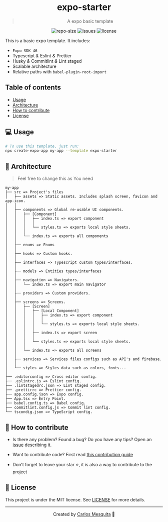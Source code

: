 <div align="center">
  <h1>
    expo-starter
  </h1>
  <blockquote>
    A expo basic template
  </blockquote>
  <div id="badges">
    <img src="https://img.shields.io/github/repo-size/carlos3g/expo-starter?color=4000FF" alt="repo-size" />
    <img src="https://img.shields.io/github/issues-raw/carlos3g/expo-starter?color=4000FF" alt="issues" />
    <img src="https://img.shields.io/badge/license-MIT-4000FF" alt="license" />
  </div>
</div>

This is a basic expo template. It includes:

- `Expo SDK 46`
- Typescript _&_ Eslint _&_ Prettier
- Husky _&_ Commitlint _&_ Lint staged
- Scalable architecture
- Relative paths with `babel-plugin-root-import`

## Table of contents

- [Usage](#-usage)
- [Architecture](#-architecture)
- [How to contribute](#-how-to-contribute)
- [License](#-license)

## 💻 Usage

```bash
# To use this template, just run:
npx create-expo-app my-app --template expo-starter
```

## 📂 Architecture

> Feel free to change this as You need

```
my-app
├── src => Project's files
│   ├── assets => Static assets. Includes splash screen, favicon and app-icon.
│   │
│   ├── components => Global re-usable UI components.
│   │   ├── [Component]
│   │   │   ├── index.ts => export component
│   │   │   │
│   │   │   └── styles.ts => exports local style sheets.
│   │   │
│   │   └── index.ts => exports all components
│   │
│   ├── enums => Enums
│   │
│   ├── hooks => Custom hooks.
│   │
│   ├── interfaces => Typescript custom types/interfaces.
│   │
│   ├── models => Entities types/interfaces
│   │
│   ├── navigation => Navigators.
│   │   └── index.ts => export main navigator
│   │
│   ├── providers => Custom providers.
│   │
│   ├── screens => Screens.
│   │   ├── [Screen]
│   │   │   ├── [Local Component]
│   │   │   │   ├── index.ts => export component
│   │   │   │   │
│   │   │   │   └── styles.ts => exports local style sheets.
│   │   │   │
│   │   │   ├── index.ts => export screen
│   │   │   │
│   │   │   └── styles.ts => exports local style sheets.
│   │   │
│   │   └── index.ts => exports all screens
│   │
│   ├── services => Services files configs such as API's and firebase.
│   │
│   └── styles => Styles data such as colors, fonts...
│
├── .editorconfig => Cross editor config.
├── .eslintrc.js => Eslint config.
├── .lintstagedrc.json => Lint staged config.
├── .prettirrc => Prettier config.
├── app.config.json => Expo config.
├── App.tsx => Entry Point.
├── babel.config.ts => Babel config.
├── commitlint.config.js => Commit lint config.
└── tscondig.json => TypeScript config.
```

## 🤝 How to contribute

- Is there any problem? Found a bug? Do you have any tips? Open an [issue](https://github.com/carlos3g/expo-starter/issues) describing it.

- Want to contribute code? First read [this contribution guide](https://github.com/firstcontributions/first-contributions)

- Don't forget to leave your star ⭐, it is also a way to contribute to the project

## 📝 License

This project is under the MIT license. See [LICENSE](LICENSE) for more details.

---

<div align="center">

Created by [Carlos Mesquita](https://github.com/carlos3g) 💜

</div>
